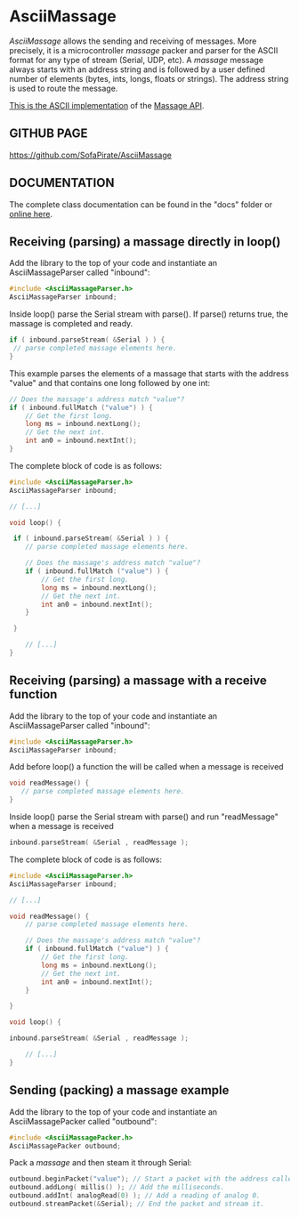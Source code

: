 # AsciiMassage

*AsciiMassage* allows the sending and receiving of messages. 
More precisely, it is a microcontroller *massage* packer and parser for the ASCII format for any type of stream (Serial, UDP, etc).  A *massage* message always starts with an address string and is followed by a user defined number of elements (bytes, ints, longs, floats or strings).  The address string is used to route the message.

[This is the ASCII implementation](https://github.com/SofaPirate/AsciiMassage) of the [Massage API](https://github.com/SofaPirate/Massenger).

## GITHUB PAGE

https://github.com/SofaPirate/AsciiMassage

## DOCUMENTATION

The complete class documentation can be found in the "docs" folder or [online here](https://sofapirate.github.io/AsciiMassage/).




Receiving (parsing) a massage directly in loop()
--------------------------------------------------------

Add the library to the top of your code and instantiate an AsciiMassageParser called "inbound":
```cpp
#include <AsciiMassageParser.h>
AsciiMassageParser inbound;
```

Inside loop() parse the Serial stream with parse(). If parse() returns true, the massage is completed and ready.
```cpp
if ( inbound.parseStream( &Serial ) ) {
 // parse completed massage elements here.
}
```

This example parses the elements of a  massage that starts with the address "value" and that contains one long followed by one int:
```cpp
// Does the massage's address match "value"?
if ( inbound.fullMatch ("value") ) {
    // Get the first long.
    long ms = inbound.nextLong();
    // Get the next int.
    int an0 = inbound.nextInt();
}
```

The complete block of code is as follows:
```cpp
#include <AsciiMassageParser.h>
AsciiMassageParser inbound;

// [...]

void loop() {

 if ( inbound.parseStream( &Serial ) ) {
    // parse completed massage elements here.

    // Does the massage's address match "value"?
    if ( inbound.fullMatch ("value") ) {
        // Get the first long.
        long ms = inbound.nextLong();
        // Get the next int.
        int an0 = inbound.nextInt();
    }

 }

    // [...]
}
```

Receiving (parsing) a massage with a receive function
--------------------------------------------------------
Add the library to the top of your code and instantiate an AsciiMassageParser called "inbound":
```cpp
#include <AsciiMassageParser.h>
AsciiMassageParser inbound;
```

Add before loop() a function the will be called when a message is received
```cpp
void readMessage() {
   // parse completed massage elements here.
}
```

Inside loop() parse the Serial stream with parse() and run "readMessage" when a message is received
```cpp
inbound.parseStream( &Serial , readMessage );
```

The complete block of code is as follows:
```cpp
#include <AsciiMassageParser.h>
AsciiMassageParser inbound;

// [...]

void readMessage() {
    // parse completed massage elements here.

    // Does the massage's address match "value"?
    if ( inbound.fullMatch ("value") ) {
        // Get the first long.
        long ms = inbound.nextLong();
        // Get the next int.
        int an0 = inbound.nextInt();
    }

}

void loop() {

inbound.parseStream( &Serial , readMessage );

    // [...]
}
```
Sending (packing) a massage example
-------------------------------------

Add the library to the top of your code and instantiate an AsciiMassagePacker called "outbound":
```cpp
#include <AsciiMassagePacker.h>
AsciiMassagePacker outbound;
```

Pack a *massage* and then steam it through Serial:
```cpp
outbound.beginPacket("value"); // Start a packet with the address called "value".
outbound.addLong( millis() ); // Add the milliseconds.
outbound.addInt( analogRead(0) ); // Add a reading of analog 0.
outbound.streamPacket(&Serial); // End the packet and stream it.
```

